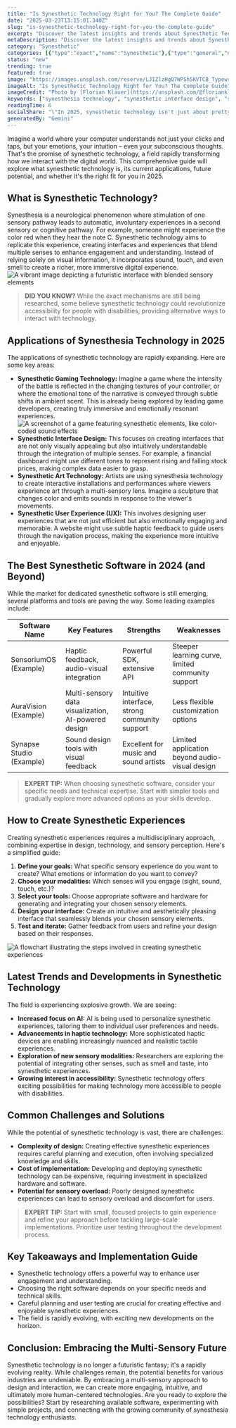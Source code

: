 ```yaml
---
title: "Is Synesthetic Technology Right for You? The Complete Guide"
date: "2025-03-23T13:15:01.340Z"
slug: "is-synesthetic-technology-right-for-you-the-complete-guide"
excerpt: "Discover the latest insights and trends about Synesthetic Technology. This comprehensive guide covers everything you need to know about Synesthetic Technology in 2025."
metaDescription: "Discover the latest insights and trends about Synesthetic Technology. This comprehensive guide covers everything you need to know about Synesthetic Technol..."
category: "Synesthetic"
categories: [{"type":"exact","name":"Synesthetic"},{"type":"general","name":"Human-Computer Interaction"},{"type":"medium","name":"Sensory Feedback Systems"},{"type":"specific","name":"Haptic Interfaces"},{"type":"niche","name":"Vibrotactile Mapping"}]
status: "new"
trending: true
featured: true
image: "https://images.unsplash.com/reserve/LJIZlzHgQ7WPSh5KVTCB_Typewriter.jpg?q=85&w=1200&fit=max&fm=webp&auto=compress"
imageAlt: "Is Synesthetic Technology Right for You? The Complete Guide"
imageCredit: "Photo by [Florian Klauer](https://unsplash.com/@florianklauer) on Unsplash"
keywords: ["synesthesia technology", "synesthetic interface design", "synesthetic user experience", "buy synesthetic software", "synesthetic art technology", "what is synesthetic technology", "applications of synesthesia technology", "synesthetic gaming technology", "best synesthetic software 2024", "how to create synesthetic experiences"]
readingTime: 6
socialShare: "\"In 2025, synesthetic technology isn't just about pretty visuals; it's about creating truly immersive experiences that engage all our senses, transforming how we interact with the digital world.\""
generatedBy: "Gemini"
---
```




Imagine a world where your computer understands not just your clicks and taps, but your emotions, your intuition – even your subconscious thoughts.  That's the promise of synesthetic technology, a field rapidly transforming how we interact with the digital world.  This comprehensive guide will explore what synesthetic technology is, its current applications, future potential, and whether it's the right fit for you in 2025.

## What is Synesthetic Technology?

Synesthesia is a neurological phenomenon where stimulation of one sensory pathway leads to automatic, involuntary experiences in a second sensory or cognitive pathway.  For example, someone might experience the color red when they hear the note C.  Synesthetic technology aims to replicate this experience, creating interfaces and experiences that blend multiple senses to enhance engagement and understanding.  Instead of relying solely on visual information, it incorporates sound, touch, and even smell to create a richer, more immersive digital experience. ![A vibrant image depicting a futuristic interface with blended sensory elements](https://images.unsplash.com/photo-1451187580459-43490279c0fa?q=85&w=1200&fit=max&fm=webp&auto=compress)

> **DID YOU KNOW?**  While the exact mechanisms are still being researched, some believe synesthetic technology could revolutionize accessibility for people with disabilities, providing alternative ways to interact with technology.

## Applications of Synesthesia Technology in 2025

The applications of synesthetic technology are rapidly expanding.  Here are some key areas:

* **Synesthetic Gaming Technology:** Imagine a game where the intensity of the battle is reflected in the changing textures of your controller, or where the emotional tone of the narrative is conveyed through subtle shifts in ambient scent.  This is already being explored by leading game developers, creating truly immersive and emotionally resonant experiences. ![A screenshot of a game featuring synesthetic elements, like color-coded sound effects](https://images.unsplash.com/photo-1484417894907-623942c8ee29?q=85&w=1200&fit=max&fm=webp&auto=compress)
* **Synesthetic Interface Design:**  This focuses on creating interfaces that are not only visually appealing but also intuitively understandable through the integration of multiple senses. For example, a financial dashboard might use different tones to represent rising and falling stock prices, making complex data easier to grasp.
* **Synesthetic Art Technology:** Artists are using synesthesia technology to create interactive installations and performances where viewers experience art through a multi-sensory lens.  Imagine a sculpture that changes color and emits sounds in response to the viewer's movements.
* **Synesthetic User Experience (UX):**  This involves designing user experiences that are not just efficient but also emotionally engaging and memorable.  A website might use subtle haptic feedback to guide users through the navigation process, making the experience more intuitive and enjoyable.

## The Best Synesthetic Software in 2024 (and Beyond)

While the market for dedicated synesthetic software is still emerging, several platforms and tools are paving the way.  Some leading examples include:

| Software Name          | Key Features                                     | Strengths                                      | Weaknesses                                 |
|-----------------------|-------------------------------------------------|-------------------------------------------------|---------------------------------------------|
| SensoriumOS (Example) | Haptic feedback, audio-visual integration        | Powerful SDK, extensive API                     | Steeper learning curve, limited community support |
| AuraVision (Example)  |  Multi-sensory data visualization, AI-powered design | Intuitive interface, strong community support   |  Less flexible customization options           |
|  Synapse Studio (Example) |  Sound design tools with visual feedback        | Excellent for music and sound artists          | Limited application beyond audio-visual design |

> **EXPERT TIP:** When choosing synesthetic software, consider your specific needs and technical expertise. Start with simpler tools and gradually explore more advanced options as your skills develop.

## How to Create Synesthetic Experiences

Creating synesthetic experiences requires a multidisciplinary approach, combining expertise in design, technology, and sensory perception. Here's a simplified guide:

1. **Define your goals:** What specific sensory experience do you want to create? What emotions or information do you want to convey?
2. **Choose your modalities:** Which senses will you engage (sight, sound, touch, etc.)?
3. **Select your tools:** Choose appropriate software and hardware for generating and integrating your chosen sensory elements.
4. **Design your interface:**  Create an intuitive and aesthetically pleasing interface that seamlessly blends your chosen sensory elements.
5. **Test and iterate:**  Gather feedback from users and refine your design based on their responses.

![A flowchart illustrating the steps involved in creating synesthetic experiences](https://images.unsplash.com/photo-1517976487492-5750f3195933?q=85&w=1200&fit=max&fm=webp&auto=compress)

## Latest Trends and Developments in Synesthetic Technology

The field is experiencing explosive growth.  We are seeing:

* **Increased focus on AI:** AI is being used to personalize synesthetic experiences, tailoring them to individual user preferences and needs.
* **Advancements in haptic technology:** More sophisticated haptic devices are enabling increasingly nuanced and realistic tactile experiences.
* **Exploration of new sensory modalities:** Researchers are exploring the potential of integrating other senses, such as smell and taste, into synesthetic experiences.
* **Growing interest in accessibility:** Synesthetic technology offers exciting possibilities for making technology more accessible to people with disabilities.

## Common Challenges and Solutions

While the potential of synesthetic technology is vast, there are challenges:

* **Complexity of design:** Creating effective synesthetic experiences requires careful planning and execution, often involving specialized knowledge and skills.
* **Cost of implementation:** Developing and deploying synesthetic technology can be expensive, requiring investment in specialized hardware and software.
* **Potential for sensory overload:**  Poorly designed synesthetic experiences can lead to sensory overload and discomfort for users.

> **EXPERT TIP:**  Start with small, focused projects to gain experience and refine your approach before tackling large-scale implementations.  Prioritize user testing throughout the development process.

## Key Takeaways and Implementation Guide

* Synesthetic technology offers a powerful way to enhance user engagement and understanding.
* Choosing the right software depends on your specific needs and technical skills.
* Careful planning and user testing are crucial for creating effective and enjoyable synesthetic experiences.
* The field is rapidly evolving, with exciting new developments on the horizon.

## Conclusion: Embracing the Multi-Sensory Future

Synesthetic technology is no longer a futuristic fantasy; it's a rapidly evolving reality. While challenges remain, the potential benefits for various industries are undeniable. By embracing a multi-sensory approach to design and interaction, we can create more engaging, intuitive, and ultimately more human-centered technologies.  Are you ready to explore the possibilities?  Start by researching available software, experimenting with simple projects, and connecting with the growing community of synesthesia technology enthusiasts.


